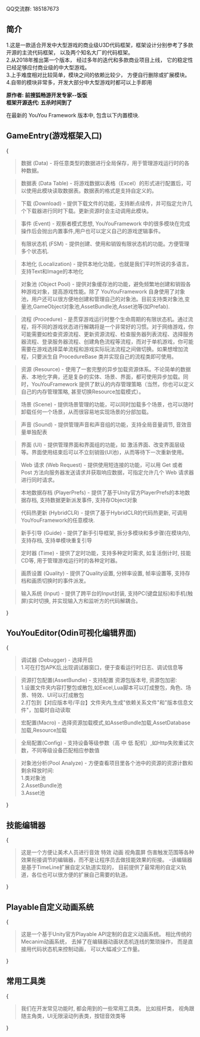 QQ交流群: 185187673

 **简介** 
------------
1.这是一款适合开发中大型游戏的商业级U3D代码框架，框架设计分别参考了多款开源的主流代码框架， 以及两个知名大厂的代码框架。<br>
2.从2018年推出第一个版本， 经过多年的迭代和多款商业项目上线， 它的稳定性已经足够应付商业级的中大型游戏。<br>
3.上手难度相对比较简单，模块之间的依赖比较少， 方便自行删除或扩展模块。<br>
4.自带的模块非常多，开发大部分中大型游戏时都可以上手即用 <br>


 **原作者: 前搜狐畅游开发专家--饭饭**<br>
 **框架开源迭代: 五杀时间到了** 
 
 
在最新的 YouYou Framework 版本中, 包含以下内置模块. 

 **GameEntry(游戏框架入口)** 
------------------------------------
{
>数据 (Data) - 将任意类型的数据进行全局保存，用于管理游戏运行时的各种数据。

>数据表 (Data Table) - 将游戏数据以表格（Excel）的形式进行配置后，可以使用此模块读取数据表。数据表的格式是支持自定义的。

>下载 (Download) - 提供下载文件的功能，支持断点续传，并可指定允许几个下载器进行同时下载。更新资源时会主动调用此模块。

>事件 (Event) - 观察者模式思想, YouYouFramework 中的很多模块在完成操作后会抛出内置事件,用户也可以定义自己的游戏逻辑事件。

>有限状态机 (FSM) - 提供创建、使用和销毁有限状态机的功能。方便管理多个状态机.

>本地化 (Localization) - 提供本地化功能，也就是我们平时所说的多语言。支持Text和Image的本地化

>对象池 (Object Pool) - 提供对象缓存池的功能，避免频繁地创建和销毁各种游戏对象，提高游戏性能。除了 YouYouFramework 自身使用了对象池，用户还可以很方便地创建和管理自己的对象池。目前支持类对象池,变量池,GameObject对象池,AssetBundle池,Asset池等(如Prefab).

>流程 (Procedure) - 是贯穿游戏运行时整个生命周期的有限状态机。通过流程，将不同的游戏状态进行解耦将是一个非常好的习惯。对于网络游戏，你可能需要如检查资源流程、更新资源流程、检查服务器列表流程、选择服务器流程、登录服务器流程、创建角色流程等流程，而对于单机游戏，你可能需要在游戏选择菜单流程和游戏实际玩法流程之间做切换。如果想增加流程，只要派生自 ProcedureBase 类并实现自己的流程类即可使用。

>资源 (Resource) - 使用了一套完整的异步加载资源体系。不论简单的数据表、本地化字典，还是复杂的实体、场景、界面，都可使用异步加载。同时，YouYouFramework 提供了默认的内存管理策略（当然，你也可以定义自己的内存管理策略, 甚至切换Resource加载模式）。

>场景 (Scene) - 提供场景管理的功能，可以同时加载多个场景，也可以随时卸载任何一个场景，从而很容易地实现场景的分部加载。

>声音 (Sound) - 提供管理声音和声音组的功能，支持全局音量调节, 音效音量单独配表

>界面 (UI) - 提供管理界面和界面组的功能，如 激活界面、改变界面层级等。界面使用结束后可以不立刻销毁(UI池)，从而等待下一次重新使用。

>Web 请求 (Web Request) - 提供使用短连接的功能，可以用 Get 或者 Post 方法向服务器发送请求并获取响应数据，可指定允许几个 Web 请求器进行同时请求。

>本地数据存档 (PlayerPrefs) - 提供了基于Unity官方PlayerPrefs的本地数据存档, 支持数据更新派发事件, 支持存Object对象

>代码热更新 (HybridCLR) - 提供了基于HybridCLR的代码热更新, 可调用YouYouFramework的任意模块.

>新手引导 (Guide) - 提供了新手引导框架, 拆分多模块和多步骤(在模块内), 支持存档, 支持单模块重复引导

>定时器 (Time) - 提供了定时功能，支持多种定时需求, 如复活倒计时, 技能CD等, 用于管理游戏运行时的各种定时器。

>画质设置 (Quality) - 提供了Quality设置, 分辨率设置, 帧率设置等, 支持存档和画质切换时的事件派发。

>输入系统 (Input) - 提供了跨平台的Input封装, 支持PC(键盘鼠标)和手机(触屏)实时切换, 并实现输入方和监听方的代码解耦合。

}

 **YouYouEditor(Odin可视化编辑界面)**
------------------------------------
{
>调试器 (Debugger) - 选择开启<br>
1.可在打包APK后,出现调试器窗口，便于查看运行时日志、调试信息等<br>

>资源打包配置(AssetBundle) - 支持配置 资源包版本号, 资源包加密:<br>
1.设置文件夹内容打整包或散包,如Excel,Lua脚本可以打成整包，角色、场景、特效、UI可以打成散包<br>
2.打包到【对应版本号/平台】文件夹内,生成"依赖关系文件"和"版本信息文件"，加载时自动读取

>宏配置(Macro) - 选择资源加载模式,如AssetBundle加载,AssetDatabase加载,Resource加载

>全局配置(Config) - 支持设备等级参数（高 中 低 配机）,如Http失败重试次数，不同等级设备匹配相应参数值

>对象池分析(Pool Analyze) - 方便查看项目里各个池中的资源的资源计数和剩余释放时间:<br>
1.类对象池<br>
2.AssetBundle池<br>
3.Asset池

}

 **技能编辑器** 
------------------------------------
{
>这是一个方便让美术人员进行音效 特效 动画 视角震屏 伤害触发范围等各种效果衔接调节的编辑器，而不是让程序员去做技能效果的衔接。
-该编辑器是基于TimeLine扩展自定义轨道实现的， 目前提供了最常用的自定义轨道，各位也可以很方便的扩展自己需要的轨道。 

} 

**Playable自定义动画系统** 
------------------------------------
{
>这是一个基于Unity官方Playable API定制的自定义动画系统。
相比传统的Mecanim动画系统， 去掉了在编辑器动画状态机连线的繁琐操作， 而是直接用代码状态机来控制动画， 可以大幅减少工作量。

}

**常用工具类** 
------------------------------------
{
>我们在开发常见功能时, 都会用到的一些常用工具类。
比如摇杆类， 视角跟随主角类，UI无限滚动列表类，按钮音效类等

}